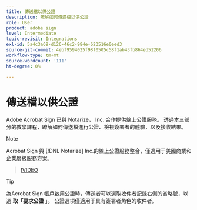 ```yaml
---
title: 傳送檔以供公證
description: 瞭解如何傳送檔以供公證
role: User
product: adobe sign
level: Intermediate
topic-revisit: Integrations
exl-id: 5a4c3a69-d126-46c2-984e-623516e0eed3
source-git-commit: 4ebf9594025f98f0505c58f1ab43fb864ed51206
workflow-type: tm+mt
source-wordcount: '111'
ht-degree: 0%

---
```


# 傳送檔以供公證

Adobe Acrobat Sign 已與 Notarize， Inc. 合作提供線上公證服務。 透過本三部分的教學課程，瞭解如何傳送檔進行公證、檢視簽署者的體驗，以及接收結果。

>[!NOTE]
>
>Acrobat Sign 與 [!DNL Notarize] Inc.的線上公證服務整合，僅適用于美國商業和企業層級服務方案。

>[!VIDEO](https://video.tv.adobe.com/v/341029?quality=12&learn=on&hidetitle=true)

>[!TIP]
>
>為Acrobat Sign 帳戶啟用公證時，傳送者可以選取收件者記錄右側的省略號，以選 **取「要求公證** 」。 公證選項僅適用于具有簽署者角色的收件者。
